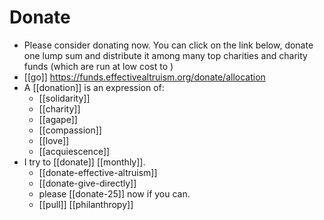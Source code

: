 # Donate

- Please consider donating now. You can click on the link below, donate one lump sum and distribute it among many top charities and charity funds (which are run at low cost to )
- [[go]] https://funds.effectivealtruism.org/donate/allocation
- A [[donation]] is an expression of:
  - [[solidarity]]
  - [[charity]]
  - [[agape]]
  - [[compassion]]
  - [[love]]
  - [[acquiescence]]
- I try to [[donate]] [[monthly]].
  - [[donate-effective-altruism]]
  - [[donate-give-directly]]
  - please [[donate-25]] now if you can.
  - [[pull]] [[philanthropy]]


